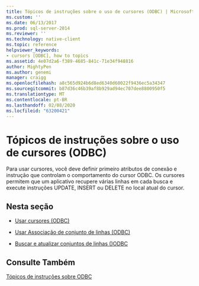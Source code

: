 ```yaml
---
title: Tópicos de instruções sobre o uso de cursores (ODBC) | Microsoft Docs
ms.custom: ''
ms.date: 06/13/2017
ms.prod: sql-server-2014
ms.reviewer: ''
ms.technology: native-client
ms.topic: reference
helpviewer_keywords:
- cursors [ODBC], how to topics
ms.assetid: 4e07d2a6-f389-4685-841c-71e34f948816
author: MightyPen
ms.author: genemi
manager: craigg
ms.openlocfilehash: a8c565d924b6d8ed6340d60022f9436ec5a34347
ms.sourcegitcommit: b87d36c46b39af8b929ad94ec707dee8800950f5
ms.translationtype: MT
ms.contentlocale: pt-BR
ms.lasthandoff: 02/08/2020
ms.locfileid: "63200421"
---
```

# <a name="using-cursors-how-to-topics-odbc"></a>Tópicos de instruções sobre o uso de cursores (ODBC)
  Para usar cursores, você deve definir primeiro atributos de conexão e instrução que controlam o comportamento do cursor ODBC. Os cursores permitem que um aplicativo recupere várias linhas em cada busca e execute instruções UPDATE, INSERT ou DELETE no local atual do cursor.  
  
## <a name="in-this-section"></a>Nesta seção  
  
-   [Usar cursores &#40;ODBC&#41;](use-cursors-odbc.md)  
  
-   [Usar Associação de conjunto de linhas &#40;ODBC&#41;](use-rowset-binding-odbc.md)  
  
-   [Buscar e atualizar conjuntos de linhas &#40;&#41;ODBC](fetch-and-update-rowsets-odbc.md)  
  
## <a name="see-also"></a>Consulte Também  
 [Tópicos de instruções sobre ODBC](../odbc-how-to-topics.md)  
  
  

